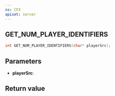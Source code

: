 ```yaml
---
ns: CFX
apiset: server
---
```

## GET_NUM_PLAYER_IDENTIFIERS

```c
int GET_NUM_PLAYER_IDENTIFIERS(char* playerSrc);
```


## Parameters
* **playerSrc**: 

## Return value
